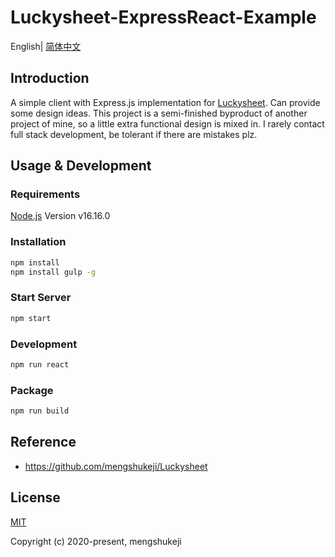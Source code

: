 # Luckysheet-ExpressReact-Example

English| [简体中文](./README-zh.md)

## Introduction
A simple client with Express.js implementation for [Luckysheet](https://github.com/mengshukeji/Luckysheet). Can provide some design ideas. This project is a semi-finished byproduct of another project of mine, so a little extra functional design is mixed in. I rarely contact full stack development, be tolerant if there are mistakes plz.

## Usage & Development

### Requirements
[Node.js](https://nodejs.org/en/) Version v16.16.0

### Installation
```bash
npm install
npm install gulp -g
```
### Start Server

```bash
npm start
```

### Development
```bash
npm run react
```
### Package
```bash
npm run build
```

## Reference

- https://github.com/mengshukeji/Luckysheet

## License

[MIT](http://opensource.org/licenses/MIT)

Copyright (c) 2020-present, mengshukeji
